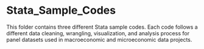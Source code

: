 # Stata_Sample_Codes

This folder contains three different Stata sample codes. Each code follows a different data cleaning, wrangling, visualization, and analysis process for panel datasets used in macroeconomic and microeconomic data projects. 
